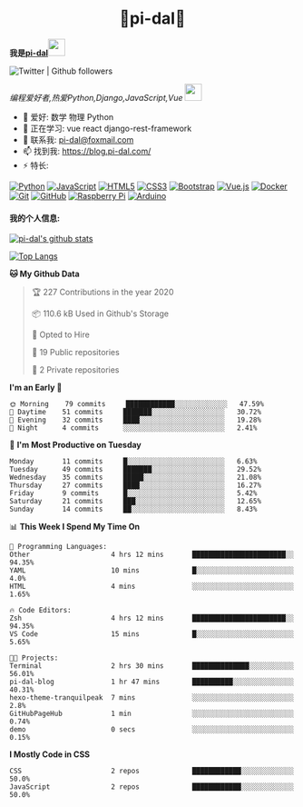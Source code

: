 <h1 align="center">🐍pi-dal🐳</h2>

<b>我是<a href='https://github.com/pi-dal/'>pi-dal</a></b><img src="https://cdn.jsdelivr.net/gh/TheDudeThatCode/TheDudeThatCode@master/Assets/Developer.gif" width="30px">

![Twitter | Github followers](https://img.shields.io/badge/dynamic/json?color=yellow&label=Twitter%20%7C%20Github%20followers&query=%24.data.totalSubs&url=https%3A%2F%2Fapi.spencerwoo.com%2Fsubstats%2F%3Fsource%3Dtwitter%26queryKey%3Dpidal20%26source%3Dgithub%26queryKey%3Dpi-dal)

_编程爱好者,热爱Python,Django,JavaScript,Vue_ <img src="https://media.giphy.com/media/WUlplcMpOCEmTGBtBW/giphy.gif" width="30"> 

- 🔭 爱好: 数学 物理 Python 
- 🌱 正在学习: vue react django-rest-framework
- 💬 联系我: pi-dal@foxmail.com
- 📫 找到我: https://blog.pi-dal.com/
- ⚡ 特长:

[![Python](https://img.shields.io/badge/-python-1423A7C?style=flat-square&logo=python&link=https://github.com/pi-dal/)](https://github.com/pi-dal/)
[![JavaScript](https://img.shields.io/badge/-JavaScript-black?style=flat-square&logo=javascript&link=https://github.com/pi-dal/)](https://github.com/pi-dal/)
[![HTML5](https://img.shields.io/badge/-HTML5-E34F26?style=flat-square&logo=html5&logoColor=white&link=https://github.com/pi-dal/)](https://github.com/pi-dal/)
[![CSS3](https://img.shields.io/badge/-CSS3-1572B6?style=flat-square&logo=css3&link=https://github.com/pi-dal/)](https://github.com/pi-dal/)
[![Bootstrap](https://img.shields.io/badge/-Bootstrap-563D7C?style=flat-square&logo=bootstrap&link=https://github.com/pi-dal/)](https://github.com/pi-dal/)
[![Vue.js](https://img.shields.io/badge/-Vuejs-black?style=flat-square&logo=vue.js&link=https://github.com/pi-dal/)](https://github.com/pi-dal/)
[![Docker](https://img.shields.io/badge/-Docker-black?style=flat-square&logo=docker&link=https://githu'9b.com/pi-dal/)](https://github.com/pi-dal/)
[![Git](https://img.shields.io/badge/-Git-black?style=flat-square&logo=git&link=https://github.com/pi-dal/)](https://github.com/pi-dal/)
[![GitHub](https://img.shields.io/badge/-GitHub-181717?style=flat-square&logo=github&link=https://github.com/pi-dal/)](https://github.com/pi-dal/)
[![Raspberry Pi](https://img.shields.io/badge/-Raspberry%20Pi-C51A4A?style=flat-square&logo=Raspberry-Pi&link=https://github.com/pi-dal/)](https://github.com/pi-dal/)
[![Arduino](https://img.shields.io/badge/-Arduino-black?style=flat-square&logo=Arduino&link=https://github.com/pi-dal/)](https://github.com/pi-dal/)

#### 我的个人信息:

[![pi-dal's github stats](https://github-readme-stats.vercel.app/api?username=pi-dal&show_icons=true&theme=tokyonight&count_private=true)](https://github.com/pi-dal)

[![Top Langs](https://github-readme-stats.vercel.app/api/top-langs/?username=pi-dal&layout=compact)](https://github.com/pi-dal)

<!--START_SECTION:waka-->
**🐱 My Github Data** 

> 🏆 227 Contributions in the year 2020
 > 
> 📦 110.6 kB Used in Github's Storage 
 > 
> 💼 Opted to Hire
 > 
> 📜 19 Public repositories
 > 
> 🔑 2 Private repositories 

**I'm an Early 🐤** 

```text
🌞 Morning    79 commits     ████████████░░░░░░░░░░░░░   47.59% 
🌆 Daytime    51 commits     ███████░░░░░░░░░░░░░░░░░░   30.72% 
🌃 Evening    32 commits     ████░░░░░░░░░░░░░░░░░░░░░   19.28% 
🌙 Night      4 commits      ░░░░░░░░░░░░░░░░░░░░░░░░░   2.41%

```
📅 **I'm Most Productive on Tuesday** 

```text
Monday       11 commits     █░░░░░░░░░░░░░░░░░░░░░░░░   6.63% 
Tuesday      49 commits     ███████░░░░░░░░░░░░░░░░░░   29.52% 
Wednesday    35 commits     █████░░░░░░░░░░░░░░░░░░░░   21.08% 
Thursday     27 commits     ████░░░░░░░░░░░░░░░░░░░░░   16.27% 
Friday       9 commits      █░░░░░░░░░░░░░░░░░░░░░░░░   5.42% 
Saturday     21 commits     ███░░░░░░░░░░░░░░░░░░░░░░   12.65% 
Sunday       14 commits     ██░░░░░░░░░░░░░░░░░░░░░░░   8.43%

```


📊 **This Week I Spend My Time On** 

```text
💬 Programming Languages: 
Other                    4 hrs 12 mins       ███████████████████████░░   94.35% 
YAML                     10 mins             █░░░░░░░░░░░░░░░░░░░░░░░░   4.0% 
HTML                     4 mins              ░░░░░░░░░░░░░░░░░░░░░░░░░   1.65%

🔥 Code Editors: 
Zsh                      4 hrs 12 mins       ███████████████████████░░   94.35% 
VS Code                  15 mins             █░░░░░░░░░░░░░░░░░░░░░░░░   5.65%

🐱‍💻 Projects: 
Terminal                 2 hrs 30 mins       ██████████████░░░░░░░░░░░   56.01% 
pi-dal-blog              1 hr 47 mins        ██████████░░░░░░░░░░░░░░░   40.31% 
hexo-theme-tranquilpeak  7 mins              ░░░░░░░░░░░░░░░░░░░░░░░░░   2.8% 
GitHubPageHub            1 min               ░░░░░░░░░░░░░░░░░░░░░░░░░   0.74% 
demo                     0 secs              ░░░░░░░░░░░░░░░░░░░░░░░░░   0.15%

```

**I Mostly Code in CSS** 

```text
CSS                      2 repos             ████████████░░░░░░░░░░░░░   50.0% 
JavaScript               2 repos             ████████████░░░░░░░░░░░░░   50.0%

```



<!--END_SECTION:waka-->
